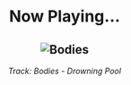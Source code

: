 <div align="center"> 
<h1>Now Playing...</h1>

![Bodies](https://i.scdn.co/image/ab67616d00001e0226d45b50f2016fed43d54320)
--
_<p>Track: Bodies - Drowning Pool </p>_
</div>
